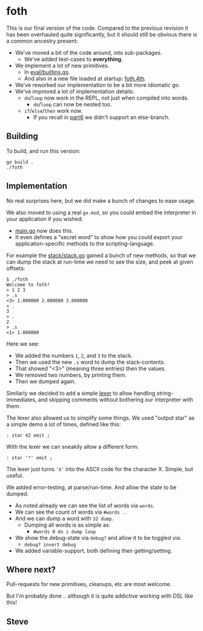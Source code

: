 # foth

This is our final version of the code.  Compared to the previous revision it has been overhauled quite significantly, but it should still be obvious there is a common ancestry present:

* We've moved a bit of the code around, into sub-packages.
  * We've added test-cases to __everything__.
* We implement a lot of new primitives.
  * In [eval/builtins.go](eval/builtins.go).
  * And also in a new file loaded at startup: [foth.4th](foth.4th).
* We've reworked our implementation to be a bit more idiomatic go.
* We've improved a lot of implementation details:
  * `do`/`loop` now work in the REPL, not just when compiled into words.
    * `do`/`loop` can now be nested too.
  * `if`/`else`/`then` work now.
    * If you recall in [part6](../part6/) we didn't support an else-branch.


## Building

To build, and run this version:

```
go build .
./foth
```


## Implementation

No real surprises here, but we did make a bunch of changes to ease usage.

We also moved to using a real `go.mod`, so you could embed the interpreter in your application if you wished:

* [main.go](main.go) now does this.
 * It even defines a "secret word" to show how you could export your application-specific methods to the scripting-language.

For example the [stack/stack.go](stack/stack.go) gained a bunch of new methods, so that we can dump the stack at run-time we need to see the size, and peek at given offsets:

```
$ ./foth
Welcome to foth!
> 1 2 3
> .s
<3> 1.000000 2.000000 3.000000
> .
3
> .
2
> .s
<1> 1.000000
```

Here we see:

* We added the numbers `1`, `2`, and `3` to the stack.
* Then we used the new `.s` word to dump the stack-contents.
 *  That showed "<3>" (meaning three entries) then the values.
* We removed two numbers, by printing them.
* Then we dumped again.

Similarly we decided to add a simple [lexer](lexer/) to allow handling string-immediates, and skipping comments without bothering our interpreter with them.

The lexer also allowed us to simplify some things.  We used "output star" as a simple demo a lot of times, defined like this:

    : star 42 emit ;

With the lexer we can sneakily allow a different form:

    : star '*' emit ;

The lexer just turns `'X'` into the ASCII code for the character X.  Simple, but useful.

We added error-testing, at parse/run-time.  And allow the state to be dumped.

* As noted already we can see the list of words via `words`.
* We can see the count of words via `#words .`.
* And we can dump a word with `32 dump`.
  * Dumping all words is as simple as:
     * `#words 0 do i dump loop`
* We show the debug-state via `debug?` and allow it to be toggled via:
  * `debug? invert debug`
* We added variable-support, both defining then getting/setting.



## Where next?

Pull-requests for new primitives, cleanups, etc are most welcome.

But I'm probably done .. although it is quite addictive working with DSL like this!

Steve
--

